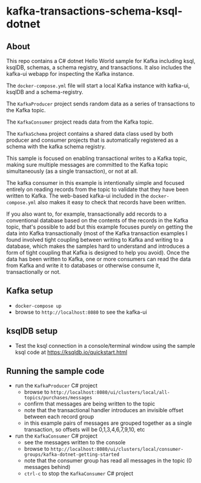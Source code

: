 # kafka-transactions-schema-ksql-dotnet

## About

This repo contains a C# dotnet Hello World sample for Kafka including ksql, ksqlDB, schemas, a schema registry, 
and transactions. It also includes the kafka-ui webapp for inspecting the Kafka instance.

The `docker-compose.yml` file will start a local Kafka instance 
with kafka-ui, ksqlDB and a schema-registry.

The `KafkaProducer` project sends random data as a series of transactions to the Kafka topic.

The `KafkaConsumer` project reads data from the Kafka topic.

The `KafkaSchema` project contains a shared data class used by both producer
and consumer projects that is automatically registered as a schema with
the kafka schema registry.

This sample is focused on enabling transactional writes to a Kafka topic,
making sure multiple messages are committed to the Kafka topic 
simultaneously (as a single transaction), or not at all. 

The kafka consumer in this example is intentionally simple and focused entirely
on reading records from the topic to validate that they have been written to Kafka.
The web-based kafka-ui included in the `docker-compose.yml` also makes it easy to
check that records have been written.

If you also want to, for example, transactionally add records to a conventional 
database based on the contents of the records in the Kafka topic, that's possible
to add but this example focuses purely on getting the data into Kafka transactionally
(most of the Kafka transaction examples I found involved tight coupling between writing
to Kafka and writing to a database, which makes the samples hard to understand and
introduces a form of tight coupling that Kafka is designed to help you avoid). 
Once the data has been written to Kafka, one or more consumers can read the data
from Kafka and write it to databases or otherwise consume it, transactionally or not.

## Kafka setup

- `docker-compose up`
- browse to `http://localhost:8080` to see the kafka-ui

## ksqlDB setup

- Test the ksql connection in a console/terminal window using the sample ksql code at https://ksqldb.io/quickstart.html

## Running the sample code

- run the `KafkaProducer` C# project
  - browse to `http://localhost:8080/ui/clusters/local/all-topics/purchases/messages`
  - confirm that messages are being written to the topic
  - note that the transactional handler introduces an invisible offset between each record group
  - in this example pairs of messages are grouped together as a single transaction, so offsets will be 0,1,3,4,6,7,9,10, etc
- run the `KafkaConsumer` C# project
  - see the messages written to the console
  - browse to `http://localhost:8080/ui/clusters/local/consumer-groups/kafka-dotnet-getting-started`
  - note that the consumer group has read all messages in the topic (0 messages behind)
  - `ctrl-c` to stop the `KafkaConsumer` C# project
